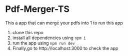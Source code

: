 # Pdf-Merger-TS

This a app that can merge your pdfs into 1
to run this app

1. clone this repo
2. install all dependencies using <code>npm i</code>
3. run the app using <code>npm run dev</code>
4. Finally,go to http://localhost:3000 to check the app
